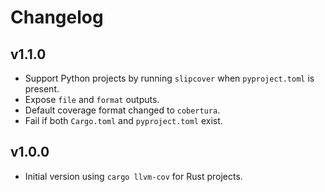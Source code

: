 # Changelog

## v1.1.0
- Support Python projects by running `slipcover` when `pyproject.toml` is present.
- Expose `file` and `format` outputs.
- Default coverage format changed to `cobertura`.
- Fail if both `Cargo.toml` and `pyproject.toml` exist.

## v1.0.0
- Initial version using `cargo llvm-cov` for Rust projects.
